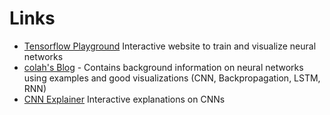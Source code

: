 # Links
* [Tensorflow Playground](https://playground.tensorflow.org) Interactive website to train and visualize neural networks
* [colah's Blog](https://colah.github.io) - Contains background information on neural networks using examples and good visualizations (CNN, Backpropagation, LSTM, RNN)
* [CNN Explainer](https://poloclub.github.io/cnn-explainer) Interactive explanations on CNNs